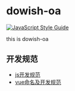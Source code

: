 # dowish-oa
[![JavaScript Style Guide](https://img.shields.io/badge/code_style-standard-brightgreen.svg)](https://standardjs.com)

this is dowish-oa


## 开发规范
- [js开发规范](https://github.com/standard/standard)
- [vue命名及开发规范](https://segmentfault.com/a/1190000009805187)
